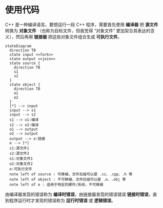 # 使用代码

C++ 是一种编译语言。要想运行一段 C++ 程序，需要首先使用 **编译器** 把 **源文件** 转换为 **对象文件** （也称为目标文件，但我觉得 “对象文件” 更加契合其表达的含义），然后再用 **链接器** 把这些对象文件组合生成 **可执行文件**。

```{mermaid}
stateDiagram
  direction TB
  state input <<fork>>
  state output <<join>>
  state source {
    direction TB
    s1
    s2
  }
  state object {
    direction TB
    o1
    o2
  }
  [*] --> input
  input --> s1
  input --> s2
  s1 --> o1:编译
  s2 --> o2:编译
  o1 --> output
  o2 --> output
  output --> e:链接
  e --> [*]
  s1:源文件1
  s2:源文件2
  o1:对象文件1
  o2:对象文件2
  e:可执行文件
  note left of source : 可移植，文件后缀可以是 .cc、.cpp、.h 等
  note left of object : 不可移植，文件后缀可以是 .o、.obj 等
  note left of e : 适用于特定的硬件/系统，不可移植

```

由编译器发现的错误称为 **编译时错误**，由链接器发现的错误错误 **链接时错误**，直到程序运行时才发现的错误称为 **运行时错误** 或 **逻辑错误**。
